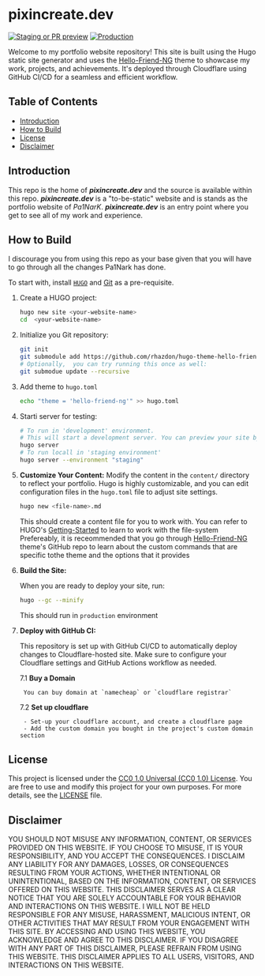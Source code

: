 # pixincreate.dev

[![Staging or PR preview](https://github.com/pixincreate/pixincreate.dev/actions/workflows/pr-preview.yml/badge.svg)](https://github.com/pixincreate/pixincreate.dev/actions/workflows/pr-preview.yml) [![Production](https://github.com/pixincreate/pixincreate.dev/actions/workflows/CI.yml/badge.svg)](https://github.com/pixincreate/pixincreate.dev/actions/workflows/CI.yml)

Welcome to my portfolio website repository! This site is built using the Hugo static site generator and uses the [Hello-Friend-NG](https://github.com/rhazdon/hugo-theme-hello-friend-ng) theme to showcase my work, projects, and achievements. It's deployed through Cloudflare using GitHub CI/CD for a seamless and efficient workflow.

## Table of Contents

- [Introduction](#introduction)
- [How to Build](#how-to-build)
- [License](#license)
- [Disclaimer](#disclaimer)

## Introduction

This repo is the home of **_pixincreate.dev_** and the source is available within this repo. **_pixincreate.dev_** is a "to-be-static" website and is stands as the portfolio website of _Pa1NarK_. **_pixincreate.dev_** is an entry point where you get to see all of my work and experience.

## How to Build

I discourage you from using this repo as your base given that you will have to go through all the changes Pa1Nark has done.

To start with, install [`HUGO`](https://gohugo.io/installation/) and [Git](https://git-scm.com/download) as a pre-requisite.

1. Create a HUGO project:

    ```sh
    hugo new site <your-website-name>
    cd  <your-website-name>
    ```

2. Initialize you Git repository:

    ```sh
    git init
    git submodule add https://github.com/rhazdon/hugo-theme-hello-friend-ng.git themes/hello-friend-ng
    # Optionally,  you can try running this once as well:
    git submodue update --recursive
    ```

3. Add theme to `hugo.toml`

    ```sh
    echo "theme = 'hello-friend-ng'" >> hugo.toml
    ```

4. Starti server for testing:

    ```sh
    # To run in 'development' environment.
    # This will start a development server. You can preview your site by opening a web browser and navigating to `http://localhost:1313`.
    hugo server
    # To run locall in 'staging environment'
    hugo server --environment "staging"
    ```

5. **Customize Your Content:**
    Modify the content in the `content/` directory to reflect your portfolio. Hugo is highly customizable, and you can edit configuration files in the `hugo.toml` file to adjust site settings.

    ```sh
    hugo new <file-name>.md
    ```

    This should create a content file for you to work with.
    You can refer to HUGO's [Getting-Started](https://gohugo.io/getting-started) to learn to work with the file-system
    Prefereably, it is receommended that you go through [Hello-Friend-NG](https://github.com/rhazdon/hugo-theme-hello-friend-ng) theme's GitHub repo to learn about the custom commands that are specific tothe theme and the options that it provides

6. **Build the Site:**

   When you are ready to deploy your site, run:

   ```bash
   hugo --gc --minify
   ```

   This should run in `production` environment

7. **Deploy with GitHub CI:**

    This repository is set up with GitHub CI/CD to automatically deploy changes to Cloudflare-hosted site. Make sure to configure your Cloudflare settings and GitHub Actions workflow as needed.

    7.1 **Buy a Domain**

        You can buy domain at `namecheap` or `cloudflare registrar`

    7.2 **Set up cloudflare**

        - Set-up your cloudflare account, and create a cloudflare page  
        - Add the custom domain you bought in the project's custom domain section

## License

This project is licensed under the [CC0 1.0 Universal (CC0 1.0) License](LICENSE). You are free to use and modify this project for your own purposes. For more details, see the [LICENSE](LICENSE) file.

## Disclaimer

YOU SHOULD NOT MISUSE ANY INFORMATION, CONTENT, OR SERVICES PROVIDED ON THIS WEBSITE. IF YOU CHOOSE TO MISUSE, IT IS YOUR RESPONSIBILITY, AND YOU ACCEPT THE CONSEQUENCES.
I DISCLAIM ANY LIABILITY FOR ANY DAMAGES, LOSSES, OR CONSEQUENCES RESULTING FROM YOUR ACTIONS, WHETHER INTENTIONAL OR UNINTENTIONAL, BASED ON THE INFORMATION, CONTENT, OR SERVICES OFFERED ON THIS WEBSITE.
THIS DISCLAIMER SERVES AS A CLEAR NOTICE THAT YOU ARE SOLELY ACCOUNTABLE FOR YOUR BEHAVIOR AND INTERACTIONS ON THIS WEBSITE. I WILL NOT BE HELD RESPONSIBLE FOR ANY MISUSE, HARASSMENT, MALICIOUS INTENT, OR OTHER ACTIVITIES THAT MAY RESULT FROM YOUR ENGAGEMENT WITH THIS SITE.
BY ACCESSING AND USING THIS WEBSITE, YOU ACKNOWLEDGE AND AGREE TO THIS DISCLAIMER. IF YOU DISAGREE WITH ANY PART OF THIS DISCLAIMER, PLEASE REFRAIN FROM USING THIS WEBSITE.
THIS DISCLAIMER APPLIES TO ALL USERS, VISITORS, AND INTERACTIONS ON THIS WEBSITE.
